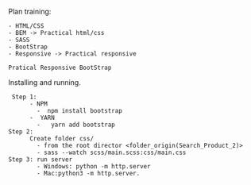 Plan training:

    - HTML/CSS
    - BEM -> Practical html/css
    - SASS
    - BootStrap
    - Responsive -> Practical responsive

    Pratical Responsive BootStrap

Installing and running.

     Step 1:
          - NPM
            -  npm install bootstrap
          -  YARN
            -   yarn add bootstrap
    Step 2:
          Create folder css/
            - from the root director <folder_origin(Search_Product_2)>
            - sass --watch scss/main.scss:css/main.css
    Step 3: run server
            - Windows: python -m http.server
            - Mac:python3 -m http.server.
